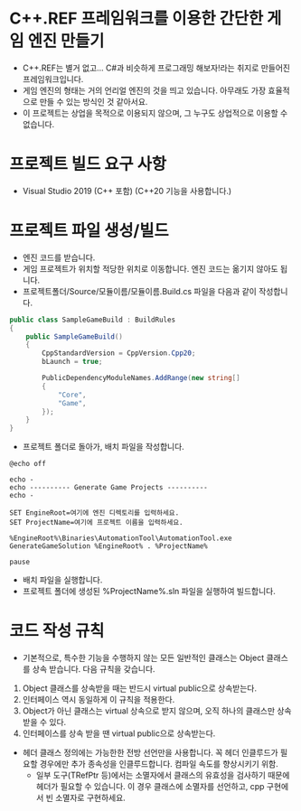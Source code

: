 # C++.REF 프레임워크를 이용한 간단한 게임 엔진 만들기
- C++.REF는 별거 없고... C#과 비슷하게 프로그래밍 해보자!라는 취지로 만들어진 프레임워크입니다.
- 게임 엔진의 형태는 거의 언리얼 엔진의 것을 띄고 있습니다. 아무래도 가장 효율적으로 만들 수 있는 방식인 것 같아서요.
- 이 프로젝트는 상업을 목적으로 이용되지 않으며, 그 누구도 상업적으로 이용할 수 없습니다.

# 프로젝트 빌드 요구 사항
- Visual Studio 2019 (C++ 포함) (C++20 기능을 사용합니다.)

# 프로젝트 파일 생성/빌드
- 엔진 코드를 받습니다.
- 게임 프로젝트가 위치할 적당한 위치로 이동합니다. 엔진 코드는 옮기지 않아도 됩니다.
- 프로젝트폴더/Source/모듈이름/모듈이름.Build.cs 파일을 다음과 같이 작성합니다.
```csharp
public class SampleGameBuild : BuildRules
{
    public SampleGameBuild()
    {
        CppStandardVersion = CppVersion.Cpp20;
        bLaunch = true;

        PublicDependencyModuleNames.AddRange(new string[]
        {
            "Core",
            "Game",
        });
    }
}
```
- 프로젝트 폴더로 돌아가, 배치 파일을 작성합니다.
```
@echo off

echo -
echo ---------- Generate Game Projects ----------
echo -

SET EngineRoot=여기에 엔진 디렉토리를 입력하세요.
SET ProjectName=여기에 프로젝트 이름을 입력하세요.

%EngineRoot%\Binaries\AutomationTool\AutomationTool.exe GenerateGameSolution %EngineRoot% . %ProjectName%

pause
```
- 배치 파일을 실행합니다.
- 프로젝트 폴더에 생성된 %ProjectName%.sln 파일을 실행하여 빌드합니다.

# 코드 작성 규칙
- 기본적으로, 특수한 기능을 수행하지 않는 모든 일반적인 클래스는 Object 클래스를 상속 받습니다. 다음 규칙을 갖습니다.
1. Object 클래스를 상속받을 때는 반드시 virtual public으로 상속받는다.
2. 인터페이스 역시 동일하게 이 규칙을 적용한다.
3. Object가 아닌 클래스는 virtual 상속으로 받지 않으며, 오직 하나의 클래스만 상속받을 수 있다.
4. 인터페이스를 상속 받을 땐 virtual public으로 상속받는다.
- 헤더 클래스 정의에는 가능한한 전방 선언만을 사용합니다. 꼭 헤더 인클루드가 필요할 경우에만 추가 종속성을 인클루드합니다. 컴파일 속도를 향상시키기 위함.
  - 일부 도구(TRefPtr 등)에서는 소멸자에서 클래스의 유효성을 검사하기 때문에 헤더가 필요할 수 있습니다. 이 경우 클래스에 소멸자를 선언하고, cpp 구현에서 빈 소멸자로 구현하세요.
